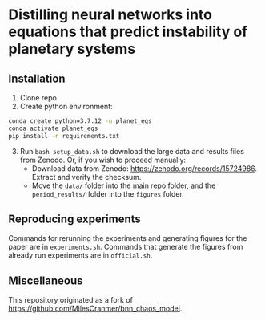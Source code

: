 # Distilling neural networks into equations that predict instability of planetary systems

## Installation
1. Clone repo
2. Create python environment:
```bash
conda create python=3.7.12 -n planet_eqs
conda activate planet_eqs
pip install -r requirements.txt
```
3. Run `bash setup_data.sh` to download the large data and results files from Zenodo. Or, if you wish to proceed manually:
    - Download data from Zenodo: https://zenodo.org/records/15724986. Extract and verify the checksum.
    - Move the `data/` folder into the main repo folder, and the `period_results/` folder into the `figures` folder.

## Reproducing experiments
Commands for rerunning the experiments and generating figures for the paper are in `experiments.sh`.
Commands that generate the figures from already run experiments are in `official.sh`.

## Miscellaneous
This repository originated as a fork of https://github.com/MilesCranmer/bnn_chaos_model.
